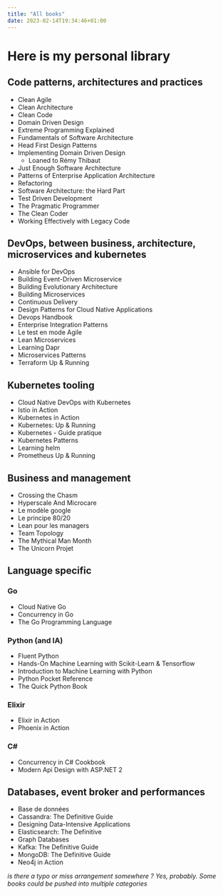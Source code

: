 ```yaml
---
title: "All books"
date: 2023-02-14T19:34:46+01:00
---
```


# Here is my personal library

## Code patterns, architectures and practices

* Clean Agile
* Clean Architecture
* Clean Code
* Domain Driven Design
* Extreme Programming Explained
* Fundamentals of Software Architecture
* Head First Design Patterns
* Implementing Domain Driven Design
  *  Loaned to Rémy Thibaut
* Just Enough Software Architecture
* Patterns of Enterprise Application Architecture
* Refactoring
* Software Architecture: the Hard Part
* Test Driven Development
* The Pragmatic Programmer
* The Clean Coder
* Working Effectively with Legacy Code

## DevOps, between business, architecture, microservices and kubernetes

* Ansible for DevOps
* Building Event-Driven Microservice
* Building Evolutionary Architecture
* Building Microservices
* Continuous Delivery
* Design Patterns for Cloud Native Applications
* Devops Handbook 
* Enterprise Integration Patterns
* Le test en mode Agile
* Lean Microservices
* Learning Dapr
* Microservices Patterns
* Terraform Up & Running

## Kubernetes tooling

* Cloud Native DevOps with Kubernetes
* Istio in Action
* Kubernetes in Action
* Kubernetes: Up & Running
* Kubernetes - Guide pratique
* Kubernetes Patterns
* Learning helm
* Prometheus Up & Running

## Business and management

* Crossing the Chasm
* Hyperscale And Microcare
* Le modèle google
* Le principe 80/20
* Lean pour les managers
* Team Topology
* The Mythical Man Month
* The Unicorn Projet

## Language specific

### Go

* Cloud Native Go
* Concurrency in Go
* The Go Programming Language

### Python (and IA)

* Fluent Python
* Hands-On Machine Learning with Scikit-Learn & Tensorflow
* Introduction to Machine Learning with Python
* Python Pocket Reference
* The Quick Python Book

### Elixir

* Elixir in Action
* Phoenix in Action

### C#

* Concurrency in C# Cookbook
* Modern Api Design with ASP.NET 2 

## Databases, event broker and performances

* Base de données
* Cassandra: The Definitive Guide
* Designing Data-Intensive Applications
* Elasticsearch: The Definitive
* Graph Databases
* Kafka: The Definitive Guide
* MongoDB: The Definitive Guide
* Neo4j in Action

_is there a typo or miss arrangement somewhere ? Yes, probably. Some books could be pushed into multiple categories_

